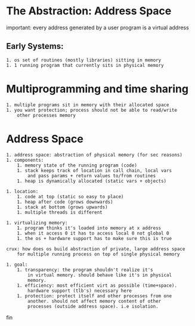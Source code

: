 # The Abstraction: Address Space

important: every address generated by a user program is a virtual address

## Early Systems:
	1. os set of routines (mostly libraries) sitting in memory
	1. 1 running program that currently sits in physical memory

# Multiprogramming and time sharing
	1. multiple programs sit in memory with their allocated space
	1. you want protection; process should not be able to read/write 
		other processes memory

# Address Space
	1. address space: abstraction of physical memory (for sec reasons)
	1. components:
		1. memory state of the running program (code)
		1. stack keeps track of location in call chain, local vars
			and pass params + return values to/from routines
		1. heap is dynamically allocated (static vars + objects)

	1. location:
		1. code at top (static so easy to place)
		1. heap after code (grows downwards)
		1. stack at bottom (grows upwards)
		1. multiple threads is different

	1. virtualizing memory:
		1. program thinks it's loaded into memory at x address
		1. when it access 0 it has to access local 0 not global 0
		1. the os + hardware support has to make sure this is true

	crux: how does os build abstraction of private, large address space
		for multiple running process on top of single physical memory

	1. goal:
		1. transparency: the program shouldn't realize it's
			in virtual memory. should behave like it's in physical
			memory.
		1. efficiency: most efficient virt as possible (time+space). 
			hardware support (tlb's) necessary here
		1. protection: protect itself and other processes from one
			another. should not affect memory content of other
			processes (outside address space). i.e isolation.

fin
